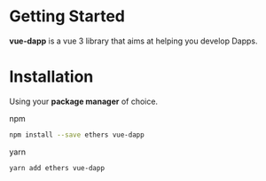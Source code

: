 # Getting Started

**vue-dapp** is a vue 3 library that aims at helping you develop Dapps.

# Installation

Using your **package manager** of choice.

npm
```sh
npm install --save ethers vue-dapp
```

yarn
```sh
yarn add ethers vue-dapp
```

